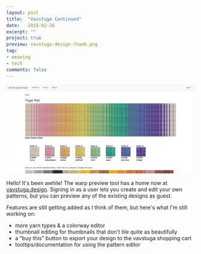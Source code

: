```yaml
---
layout: post
title:  "Vavstuga Continued"
date:   2018-02-26
excerpt: ""
project: true
preview: vavstuga-design-thumb.png
tag:
- weaving
- tech
comments: false
---
```

![the new website looks great! less filling!](/assets/img/vavstuga-design.png)

Hello! It's been awhile! The warp preview tool has a home now at [vavstuga.design](http://vavstuga.design). Signing in as a user lets you create and edit your own patterns, but you can preview any of the existing designs as guest.

Features are still getting added as I think of them, but here's what I'm still working on:
 * more yarn types & a colorway editor
 * thumbnail editing for thumbnails that don't tile quite as beautifully
 * a "buy this" button to export your design to the vavstuga shopping cart
 * tooltips/documentation for using the pattern editor
